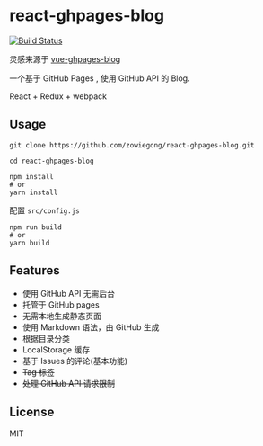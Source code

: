 # react-ghpages-blog

[![Build Status](https://travis-ci.org/zowiegong/react-ghpages-blog.svg?branch=dev)](https://travis-ci.org/zowiegong/react-ghpages-blog)

灵感来源于 [vue-ghpages-blog](https://github.com/viko16/vue-ghpages-blog)

一个基于 GitHub Pages , 使用 GitHub API 的 Blog.

React + Redux + webpack

## Usage

```shell
git clone https://github.com/zowiegong/react-ghpages-blog.git

cd react-ghpages-blog

npm install
# or
yarn install
```

配置 `src/config.js`

```shell
npm run build
# or
yarn build
```

## Features

- 使用 GitHub API 无需后台
- 托管于 GitHub pages
- 无需本地生成静态页面
- 使用 Markdown 语法，由 GitHub 生成
- 根据目录分类
- LocalStorage 缓存
- 基于 Issues 的评论(基本功能)
- ~~Tag 标签~~
- ~~处理 GitHub API 请求限制~~

## License

MIT